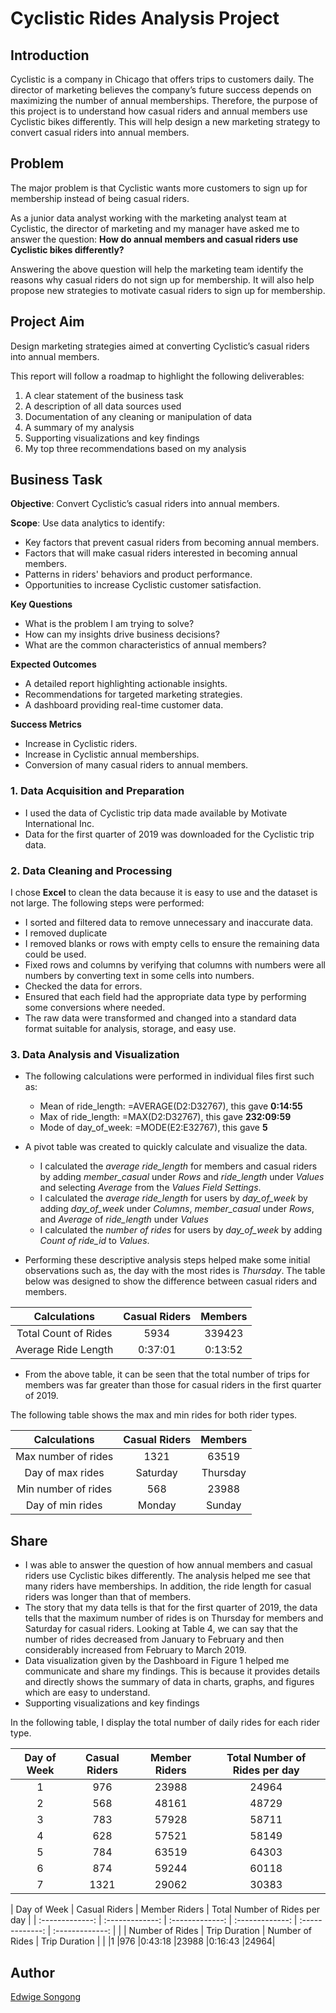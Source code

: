 # Cyclistic Rides Analysis Project

## Introduction

Cyclistic is a company in Chicago that offers trips to customers daily. The director of marketing believes the company’s future success depends on maximizing the number of annual memberships. Therefore, the purpose of this project is to understand how casual riders and annual members use Cyclistic bikes differently. This will help design a new marketing strategy to convert casual riders into annual members.

## Problem
The major problem is that Cyclistic wants more customers to sign up for membership instead of being casual riders. 

As a junior data analyst working with the marketing analyst team at Cyclistic, the director of marketing and my manager have asked me to answer the question: **How do annual members and casual riders use Cyclistic bikes differently?**

Answering the above question will help the marketing team identify the reasons why casual riders do not sign up for membership. It will also help propose new strategies to motivate casual riders to sign up for membership.

## Project Aim
Design marketing strategies aimed at converting Cyclistic’s casual riders into annual members. 

This report will follow a roadmap to highlight the following deliverables:
1.	A clear statement of the business task 
2.	A description of all data sources used 
3.	Documentation of any cleaning or manipulation of data 
4.	A summary of my analysis 
5.	Supporting visualizations and key findings
6.	My top three recommendations based on my analysis
   
## Business Task

**Objective**: Convert Cyclistic’s casual riders into annual members.

**Scope**: Use data analytics to identify:
*	Key factors that prevent casual riders from becoming annual members.
*  Factors that will make casual riders interested in becoming annual members.
*	Patterns in riders' behaviors and product performance.
*	Opportunities to increase Cyclistic customer satisfaction.

**Key Questions**
*	What is the problem I am trying to solve?
*	How can my insights drive business decisions?
*	What are the common characteristics of annual members?
  
**Expected Outcomes**
*	A detailed report highlighting actionable insights.
*	Recommendations for targeted marketing strategies.
*	A dashboard providing real-time customer data.
  
**Success Metrics**
*	Increase in Cyclistic riders.
*	Increase in Cyclistic annual memberships.
*	Conversion of many casual riders to annual members.

### 1. Data Acquisition and Preparation
*	I used the data of Cyclistic trip data made available by Motivate International Inc. 
*	Data for the first quarter of 2019 was downloaded for the Cyclistic trip data.  

### 2.	Data Cleaning and Processing
I chose **Excel** to clean the data because it is easy to use and the dataset is not large.  The following steps were performed:
*	I sorted and filtered data to remove unnecessary and inaccurate data. 
*	I removed duplicate
*	I removed blanks or rows with empty cells to ensure the remaining data could be used.
*	Fixed rows and columns by verifying that columns with numbers were all numbers by converting text in some cells into numbers.
*	Checked the data for errors.
*	Ensured that each field had the appropriate data type by performing some conversions where needed. 
*	The raw data were transformed and changed into a standard data format suitable for analysis, storage, and easy use.

### 3.	Data Analysis and Visualization
* The following calculations were performed in individual files first such as:
  * Mean of ride_length: =AVERAGE(D2:D32767), this gave **0:14:55**
  * Max of ride_length: =MAX(D2:D32767), this gave **232:09:59**
  * Mode of day_of_week: =MODE(E2:E32767), this gave **5**
     
* A pivot table was created to quickly calculate and visualize the data.
  * I calculated the *average ride_length* for members and casual riders by adding *member_casual* under *Rows* and *ride_length* under *Values* and selecting *Average* from the *Values Field Settings*.
  * I calculated the *average ride_length* for users by *day_of_week* by adding *day_of_week* under *Columns*, *member_casual* under *Rows*, and *Average* of *ride_length* under *Values*
  * I calculated the *number of rides* for users by *day_of_week* by adding *Count of ride_id* to *Values*.

* Performing these descriptive analysis steps helped make some initial observations such as, the day with the most rides is *Thursday*. The table below was designed to show the difference between casual riders and members.

|      Calculations     |      Casual Riders    | Members |
| :-------------: | :-------------: | :-------------: |
| Total Count of Rides   |      5934    | 339423 |
| Average Ride Length  | 0:37:01	       | 0:13:52   |

  * From the above table, it can be seen that the total number of trips for members was far greater than those for casual riders in the first quarter of 2019.

The following table shows the max and min rides for both rider types.

|      Calculations     |      Casual Riders    | Members |
| :-------------: | :-------------: | :-------------: |
| Max number of rides   |      1321    | 63519 |
| Day of max rides | Saturday	       | Thursday   |
| Min number of rides   |      568    | 23988 |
| Day of min rides | Monday	       | Sunday   |

## Share
* I was able to answer the question of how annual members and casual riders use Cyclistic bikes differently. The analysis helped me see that many riders have memberships. In addition, the ride length for casual riders was longer than that of members.
* The story that my data tells is that for the first quarter of 2019, the data tells that the maximum number of rides is on Thursday for members and Saturday for casual riders. Looking at Table 4, we can say that the number of rides decreased from January to February and then considerably increased from February to March 2019.
* Data visualization given by the Dashboard in Figure 1 helped me communicate and share my findings. This is because it provides details and directly shows the summary of data in charts, graphs, and figures which are easy to understand.
* Supporting visualizations and key findings

In the following table, I display the total number of daily rides for each rider type.

| Day of Week	| Casual Riders	| Member Riders	| Total Number of Rides per day |
| :-------------: | :-------------: | :-------------: | :-------------: |
| 1	| 976	| 23988	|  24964  |
| 2	| 568	|	48161	|	48729  |
| 3	| 783	|	57928	|	58711  |
| 4	| 628	|	57521	|	58149  |
| 5	| 784	|	63519	|	64303  |
| 6	| 874	|	59244	|	60118  |
| 7	| 1321|	29062	|	30383  |


| Day of Week	| Casual Riders	| Member Riders	| Total Number of Rides per day |
| :-------------: | :-------------: | :-------------: | :-------------: | :-------------: | :-------------: |
| | Number of Rides	| Trip Duration	| Number of Rides	| Trip Duration | |
|1	|976	|0:43:18	|23988	|0:16:43	|24964|


## Author
[Edwige Songong](https://github.com/Songonge)

